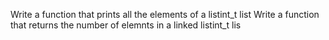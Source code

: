 Write a function that prints all the elements of a listint_t list
Write a function that returns the number of elemnts in a linked listint_t lis
